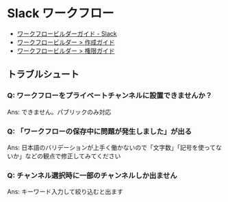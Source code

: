 # Slack ワークフロー
- [ワークフロービルダーガイド - Slack](https://slack.com/intl/ja-jp/help/articles/360035692513)
- [ワークフロービルダー > 作成ガイド](https://slack.com/intl/ja-jp/help/articles/360035209114)
- [ワークフロービルダー > 権限ガイド](https://slack.com/intl/ja-jp/help/articles/360035822734)

## トラブルシュート

### Q: ワークフローをプライベートチャンネルに設置できませんか？
Ans: できません。パブリックのみ対応

### Q: 「ワークフローの保存中に問題が発生しました」が出る
Ans: 日本語のバリデーションが上手く働かないので「文字数」「記号を使ってないか」などの観点で修正してみてください

### Q: チャンネル選択時に一部のチャンネルしか出ません
Ans: キーワード入力して絞り込むと出ます
